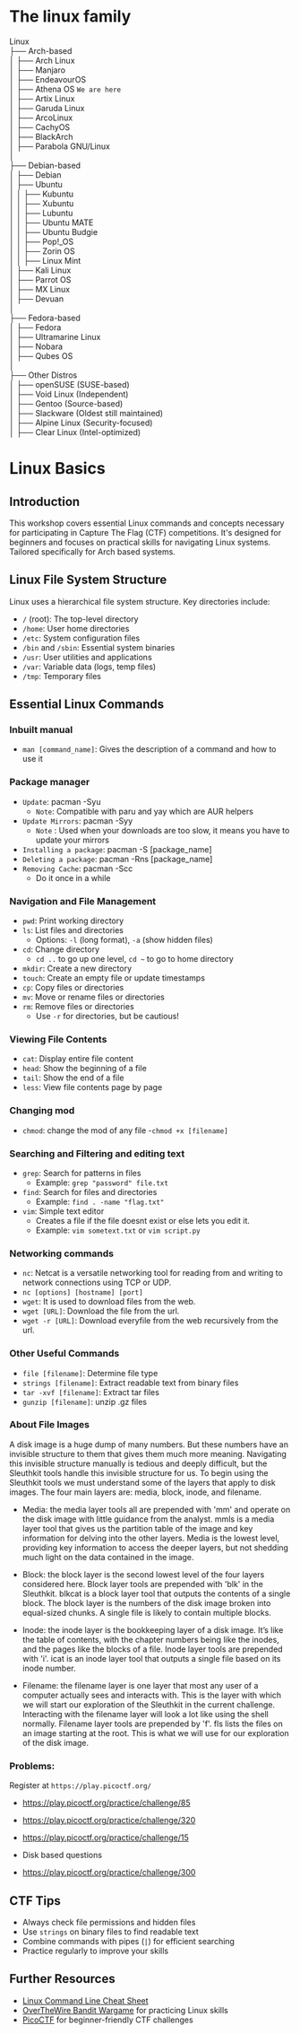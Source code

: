 # The linux family

Linux  
├── Arch-based  
│   ├── Arch Linux  
│   ├── Manjaro  
│   ├── EndeavourOS  
│   ├── Athena OS  `We are here`  
│   ├── Artix Linux  
│   ├── Garuda Linux  
│   ├── ArcoLinux  
│   ├── CachyOS  
│   ├── BlackArch  
│   ├── Parabola GNU/Linux  
│  
├── Debian-based  
│   ├── Debian  
│   ├── Ubuntu  
│   │   ├── Kubuntu  
│   │   ├── Xubuntu  
│   │   ├── Lubuntu  
│   │   ├── Ubuntu MATE  
│   │   ├── Ubuntu Budgie  
│   │   ├── Pop!_OS  
│   │   ├── Zorin OS  
│   │   ├── Linux Mint  
│   ├── Kali Linux  
│   ├── Parrot OS  
│   ├── MX Linux  
│   ├── Devuan  
│  
├── Fedora-based  
│   ├── Fedora  
│   ├── Ultramarine Linux  
│   ├── Nobara  
│   ├── Qubes OS  
│  
├── Other Distros  
│   ├── openSUSE (SUSE-based)  
│   ├── Void Linux (Independent)  
│   ├── Gentoo (Source-based)  
│   ├── Slackware (Oldest still maintained)  
│   ├── Alpine Linux (Security-focused)  
│   ├── Clear Linux (Intel-optimized)  


# Linux Basics

## Introduction
This workshop covers essential Linux commands and concepts necessary for participating in Capture The Flag (CTF) competitions. It's designed for beginners and focuses on practical skills for navigating Linux systems. Tailored specifically for Arch based systems.

## Linux File System Structure
Linux uses a hierarchical file system structure. Key directories include:

- `/` (root): The top-level directory
- `/home`: User home directories
- `/etc`: System configuration files
- `/bin` and `/sbin`: Essential system binaries
- `/usr`: User utilities and applications
- `/var`: Variable data (logs, temp files)
- `/tmp`: Temporary files

## Essential Linux Commands

### Inbuilt manual
- `man [command_name]`: Gives the description of a command and how to use it

### Package manager
- `Update`: pacman -Syu
	- `Note`: Compatible with paru and yay which are AUR helpers
- `Update Mirrors`: pacman -Syy
	- `Note` : Used when your downloads are too slow, it means you have to update your mirrors
- `Installing a package`: pacman -S [package_name]
- `Deleting a package`: pacman -Rns [package_name]
- `Removing Cache`: pacman -Scc
	- Do it once in a while 

### Navigation and File Management
- `pwd`: Print working directory
- `ls`: List files and directories
  - Options: `-l` (long format), `-a` (show hidden files)
- `cd`: Change directory
  - `cd ..` to go up one level, `cd ~` to go to home directory
- `mkdir`: Create a new directory
- `touch`: Create an empty file or update timestamps
- `cp`: Copy files or directories
- `mv`: Move or rename files or directories
- `rm`: Remove files or directories
  - Use `-r` for directories, but be cautious!

### Viewing File Contents
- `cat`: Display entire file content
- `head`: Show the beginning of a file
- `tail`: Show the end of a file
- `less`: View file contents page by page

### Changing mod
- `chmod`: change the mod of any file
 -`chmod +x [filename]` 


### Searching and Filtering and editing text
- `grep`: Search for patterns in files
  - Example: `grep "password" file.txt`
- `find`: Search for files and directories
  - Example: `find . -name "flag.txt"`
- `vim`: Simple text editor
	- Creates a file if the file doesnt exist or else lets you edit it.
	 - Example: `vim sometext.txt` or `vim script.py` 


### Networking commands
- `nc`: Netcat is a versatile networking tool for reading from and writing to network connections using TCP or UDP.
 - `nc [options] [hostname] [port]`
- `wget`: It is used to download files from the web.
 - `wget [URL]`: Download the file from the url.
 - `wget -r [URL]`: Download everyfile from the web recursively from the url. 


### Other Useful Commands
- `file [filename]`: Determine file type
- `strings [filename]`: Extract readable text from binary files
- `tar -xvf [filename]`: Extract tar files
- `gunzip [filename]`: unzip .gz files

### About File Images

A disk image is a huge dump of many numbers. But these numbers have an invisible structure to them that gives them much more meaning. Navigating this invisible structure manually is tedious and deeply difficult, but the Sleuthkit tools handle this invisible structure for us. To begin using the Sleuthkit tools we must understand some of the layers that apply to disk images. The four main layers are: media, block, inode, and filename.

- Media: the media layer tools all are prepended with 'mm' and operate on the disk image with little guidance from the analyst. mmls is a media layer tool that gives us the partition table of the image and key information for delving into the other layers. Media is the lowest level, providing key information to access the deeper layers, but not shedding much light on the data contained in the image.

- Block: the block layer is the second lowest level of the four layers considered here. Block layer tools are prepended with 'blk' in the Sleuthkit. blkcat is a block layer tool that outputs the contents of a single block. The block layer is the numbers of the disk image broken into equal-sized chunks. A single file is likely to contain multiple blocks.

- Inode: the inode layer is the bookkeeping layer of a disk image. It’s like the table of contents, with the chapter numbers being like the inodes, and the pages like the blocks of a file. Inode layer tools are prepended with 'i'. icat is an inode layer tool that outputs a single file based on its inode number.

- Filename: the filename layer is one layer that most any user of a computer actually sees and interacts with. This is the layer with which we will start our exploration of the Sleuthkit in the current challenge. Interacting with the filename layer will look a lot like using the shell normally. Filename layer tools are prepended by 'f'. fls lists the files on an image starting at the root. This is what we will use for our exploration of the disk image.



### Problems: 
Register at `https://play.picoctf.org/`
- https://play.picoctf.org/practice/challenge/85
- https://play.picoctf.org/practice/challenge/320
- https://play.picoctf.org/practice/challenge/15

- Disk based questions
 - https://play.picoctf.org/practice/challenge/300 


## CTF Tips
- Always check file permissions and hidden files
- Use `strings` on binary files to find readable text
- Combine commands with pipes (`|`) for efficient searching
- Practice regularly to improve your skills




## Further Resources
- [Linux Command Line Cheat Sheet](https://cheatography.com/davechild/cheat-sheets/linux-command-line/)
- [OverTheWire Bandit Wargame](https://overthewire.org/wargames/bandit/) for practicing Linux skills
- [PicoCTF](https://picoctf.org/) for beginner-friendly CTF challenges

